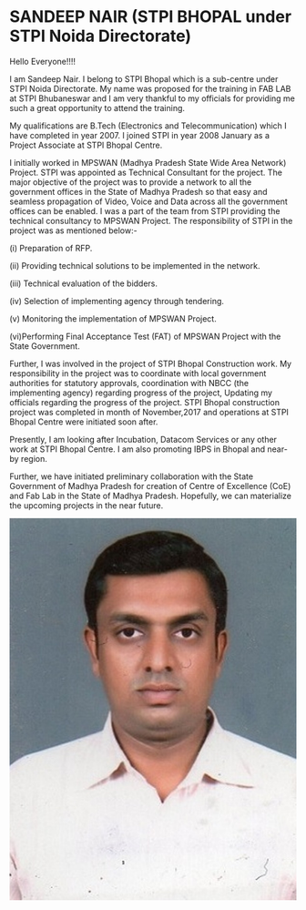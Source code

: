 # SANDEEP NAIR (STPI BHOPAL under STPI Noida Directorate)

Hello Everyone!!!!

I am Sandeep Nair. I belong to STPI Bhopal which is a sub-centre under STPI Noida Directorate. My name was proposed for the training in FAB LAB at STPI Bhubaneswar and I am very thankful to my officials for providing me such a great opportunity to attend the training.

My qualifications are B.Tech (Electronics and Telecommunication) which I have completed in year 2007. I joined STPI in year 2008 January as a Project Associate at STPI Bhopal Centre. 

I initially worked in MPSWAN (Madhya Pradesh State Wide Area Network) Project. STPI was appointed as Technical Consultant for the project. The major objective of the project was to provide a network to all the government offices in the State of Madhya Pradesh so that easy and seamless propagation of Video, Voice and Data across all the government offices can be enabled. I was a part of the team from STPI providing the technical consultancy to MPSWAN Project. The responsibility of STPI in the project was as mentioned below:-

(i) Preparation of RFP.

(ii) Providing technical solutions to be implemented in the network.

(iii) Technical evaluation of the bidders. 

(iv) Selection of implementing agency through tendering.

(v) Monitoring the implementation of MPSWAN Project.

(vi)Performing Final Acceptance Test (FAT) of MPSWAN Project with the State Government.

 Further, I was involved in the project of STPI Bhopal Construction work. My responsibility in the project was to coordinate with local government authorities for statutory approvals, coordination with NBCC (the implementing agency) regarding progress of the project, Updating my officials regarding the progress of the project. STPI Bhopal construction project was completed in month of November,2017 and operations at STPI Bhopal Centre were initiated soon after.

 Presently, I am looking after Incubation, Datacom Services or any other work at STPI Bhopal Centre. I am also promoting IBPS in Bhopal and near-by region. 

 Further, we have initiated preliminary collaboration with the State Government of Madhya Pradesh for creation of Centre of Excellence (CoE) and Fab Lab in the State of Madhya Pradesh. Hopefully, we can materialize the upcoming projects in the near future.


 ![pic](img/pic-personal.jpg)
 